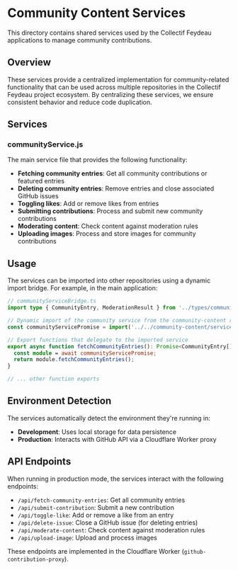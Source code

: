 # Community Content Services

This directory contains shared services used by the Collectif Feydeau applications to manage community contributions.

## Overview

These services provide a centralized implementation for community-related functionality that can be used across multiple repositories in the Collectif Feydeau project ecosystem. By centralizing these services, we ensure consistent behavior and reduce code duplication.

## Services

### communityService.js

The main service file that provides the following functionality:

- **Fetching community entries**: Get all community contributions or featured entries
- **Deleting community entries**: Remove entries and close associated GitHub issues
- **Toggling likes**: Add or remove likes from entries
- **Submitting contributions**: Process and submit new community contributions
- **Moderating content**: Check content against moderation rules
- **Uploading images**: Process and store images for community contributions

## Usage

The services can be imported into other repositories using a dynamic import bridge. For example, in the main application:

```typescript
// communityServiceBridge.ts
import type { CommunityEntry, ModerationResult } from '../types/communityTypes';

// Dynamic import of the community service from the community-content repository
const communityServicePromise = import('../../community-content/services/communityService.js');

// Export functions that delegate to the imported service
export async function fetchCommunityEntries(): Promise<CommunityEntry[]> {
  const module = await communityServicePromise;
  return module.fetchCommunityEntries();
}

// ... other function exports
```

## Environment Detection

The services automatically detect the environment they're running in:

- **Development**: Uses local storage for data persistence
- **Production**: Interacts with GitHub API via a Cloudflare Worker proxy

## API Endpoints

When running in production mode, the services interact with the following endpoints:

- `/api/fetch-community-entries`: Get all community entries
- `/api/submit-contribution`: Submit a new contribution
- `/api/toggle-like`: Add or remove a like from an entry
- `/api/delete-issue`: Close a GitHub issue (for deleting entries)
- `/api/moderate-content`: Check content against moderation rules
- `/api/upload-image`: Upload and process images

These endpoints are implemented in the Cloudflare Worker (`github-contribution-proxy`).
